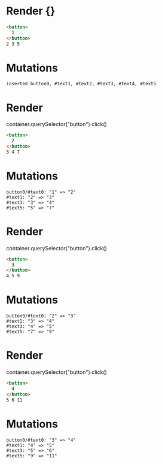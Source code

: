 # Render {}
```html
<button>
  1
</button>
2 3 5
```

# Mutations
```
inserted button0, #text1, #text2, #text3, #text4, #text5
```


# Render 
container.querySelector("button").click()

```html
<button>
  2
</button>
3 4 7
```

# Mutations
```
button0/#text0: "1" => "2"
#text1: "2" => "3"
#text3: "3" => "4"
#text5: "5" => "7"
```


# Render 
container.querySelector("button").click()

```html
<button>
  3
</button>
4 5 9
```

# Mutations
```
button0/#text0: "2" => "3"
#text1: "3" => "4"
#text3: "4" => "5"
#text5: "7" => "9"
```


# Render 
container.querySelector("button").click()

```html
<button>
  4
</button>
5 6 11
```

# Mutations
```
button0/#text0: "3" => "4"
#text1: "4" => "5"
#text3: "5" => "6"
#text5: "9" => "11"
```